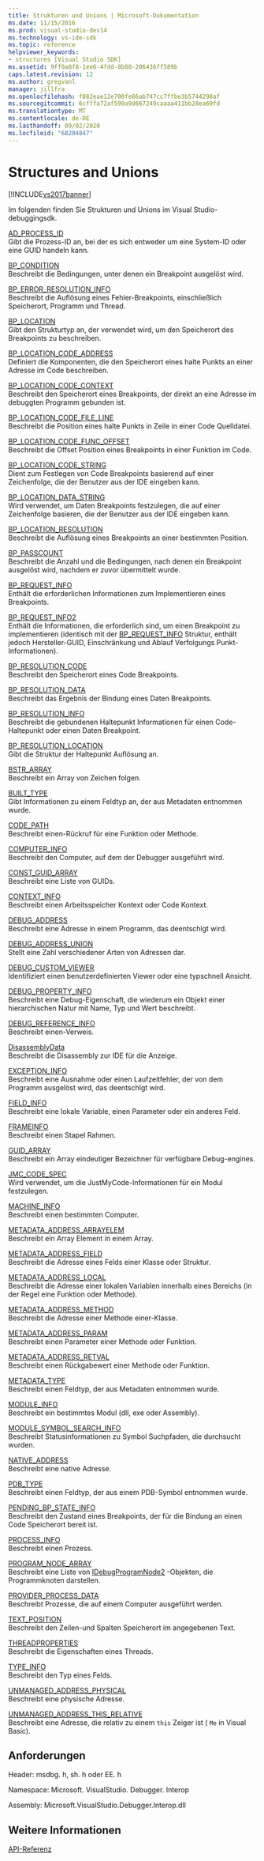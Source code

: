 ```yaml
---
title: Strukturen und Unions | Microsoft-Dokumentation
ms.date: 11/15/2016
ms.prod: visual-studio-dev14
ms.technology: vs-ide-sdk
ms.topic: reference
helpviewer_keywords:
- structures [Visual Studio SDK]
ms.assetid: 9ff0a8f8-1ee6-4fdd-8b80-206436ff589b
caps.latest.revision: 12
ms.author: gregvanl
manager: jillfra
ms.openlocfilehash: f882eae12e700fe86ab747cc7ffbe3b5744298af
ms.sourcegitcommit: 6cfffa72af599a9d667249caaaa411bb28ea69fd
ms.translationtype: MT
ms.contentlocale: de-DE
ms.lasthandoff: 09/02/2020
ms.locfileid: "68204847"
---
```

# <a name="structures-and-unions"></a>Structures and Unions
[!INCLUDE[vs2017banner](../../../includes/vs2017banner.md)]

Im folgenden finden Sie Strukturen und Unions im Visual Studio-debuggingsdk.  
  
 [AD_PROCESS_ID](../../../extensibility/debugger/reference/ad-process-id.md)  
 Gibt die Prozess-ID an, bei der es sich entweder um eine System-ID oder eine GUID handeln kann.  
  
 [BP_CONDITION](../../../extensibility/debugger/reference/bp-condition.md)  
 Beschreibt die Bedingungen, unter denen ein Breakpoint ausgelöst wird.  
  
 [BP_ERROR_RESOLUTION_INFO](../../../extensibility/debugger/reference/bp-error-resolution-info.md)  
 Beschreibt die Auflösung eines Fehler-Breakpoints, einschließlich Speicherort, Programm und Thread.  
  
 [BP_LOCATION](../../../extensibility/debugger/reference/bp-location.md)  
 Gibt den Strukturtyp an, der verwendet wird, um den Speicherort des Breakpoints zu beschreiben.  
  
 [BP_LOCATION_CODE_ADDRESS](../../../extensibility/debugger/reference/bp-location-code-address.md)  
 Definiert die Komponenten, die den Speicherort eines halte Punkts an einer Adresse im Code beschreiben.  
  
 [BP_LOCATION_CODE_CONTEXT](../../../extensibility/debugger/reference/bp-location-code-context.md)  
 Beschreibt den Speicherort eines Breakpoints, der direkt an eine Adresse im debuggten Programm gebunden ist.  
  
 [BP_LOCATION_CODE_FILE_LINE](../../../extensibility/debugger/reference/bp-location-code-file-line.md)  
 Beschreibt die Position eines halte Punkts in Zeile in einer Code Quelldatei.  
  
 [BP_LOCATION_CODE_FUNC_OFFSET](../../../extensibility/debugger/reference/bp-location-code-func-offset.md)  
 Beschreibt die Offset Position eines Breakpoints in einer Funktion im Code.  
  
 [BP_LOCATION_CODE_STRING](../../../extensibility/debugger/reference/bp-location-code-string.md)  
 Dient zum Festlegen von Code Breakpoints basierend auf einer Zeichenfolge, die der Benutzer aus der IDE eingeben kann.  
  
 [BP_LOCATION_DATA_STRING](../../../extensibility/debugger/reference/bp-location-data-string.md)  
 Wird verwendet, um Daten Breakpoints festzulegen, die auf einer Zeichenfolge basieren, die der Benutzer aus der IDE eingeben kann.  
  
 [BP_LOCATION_RESOLUTION](../../../extensibility/debugger/reference/bp-location-resolution.md)  
 Beschreibt die Auflösung eines Breakpoints an einer bestimmten Position.  
  
 [BP_PASSCOUNT](../../../extensibility/debugger/reference/bp-passcount.md)  
 Beschreibt die Anzahl und die Bedingungen, nach denen ein Breakpoint ausgelöst wird, nachdem er zuvor übermittelt wurde.  
  
 [BP_REQUEST_INFO](../../../extensibility/debugger/reference/bp-request-info.md)  
 Enthält die erforderlichen Informationen zum Implementieren eines Breakpoints.  
  
 [BP_REQUEST_INFO2](../../../extensibility/debugger/reference/bp-request-info2.md)  
 Enthält die Informationen, die erforderlich sind, um einen Breakpoint zu implementieren (identisch mit der [BP_REQUEST_INFO](../../../extensibility/debugger/reference/bp-request-info.md) Struktur, enthält jedoch Hersteller-GUID, Einschränkung und Ablauf Verfolgungs Punkt-Informationen).  
  
 [BP_RESOLUTION_CODE](../../../extensibility/debugger/reference/bp-resolution-code.md)  
 Beschreibt den Speicherort eines Code Breakpoints.  
  
 [BP_RESOLUTION_DATA](../../../extensibility/debugger/reference/bp-resolution-data.md)  
 Beschreibt das Ergebnis der Bindung eines Daten Breakpoints.  
  
 [BP_RESOLUTION_INFO](../../../extensibility/debugger/reference/bp-resolution-info.md)  
 Beschreibt die gebundenen Haltepunkt Informationen für einen Code-Haltepunkt oder einen Daten Breakpoint.  
  
 [BP_RESOLUTION_LOCATION](../../../extensibility/debugger/reference/bp-resolution-location.md)  
 Gibt die Struktur der Haltepunkt Auflösung an.  
  
 [BSTR_ARRAY](../../../extensibility/debugger/reference/bstr-array.md)  
 Beschreibt ein Array von Zeichen folgen.  
  
 [BUILT_TYPE](../../../extensibility/debugger/reference/built-type.md)  
 Gibt Informationen zu einem Feldtyp an, der aus Metadaten entnommen wurde.  
  
 [CODE_PATH](../../../extensibility/debugger/reference/code-path.md)  
 Beschreibt einen-Rückruf für eine Funktion oder Methode.  
  
 [COMPUTER_INFO](../../../extensibility/debugger/reference/computer-info.md)  
 Beschreibt den Computer, auf dem der Debugger ausgeführt wird.  
  
 [CONST_GUID_ARRAY](../../../extensibility/debugger/reference/const-guid-array.md)  
 Beschreibt eine Liste von GUIDs.  
  
 [CONTEXT_INFO](../../../extensibility/debugger/reference/context-info.md)  
 Beschreibt einen Arbeitsspeicher Kontext oder Code Kontext.  
  
 [DEBUG_ADDRESS](../../../extensibility/debugger/reference/debug-address.md)  
 Beschreibt eine Adresse in einem Programm, das deentschlgt wird.  
  
 [DEBUG_ADDRESS_UNION](../../../extensibility/debugger/reference/debug-address-union.md)  
 Stellt eine Zahl verschiedener Arten von Adressen dar.  
  
 [DEBUG_CUSTOM_VIEWER](../../../extensibility/debugger/reference/debug-custom-viewer.md)  
 Identifiziert einen benutzerdefinierten Viewer oder eine typschnell Ansicht.  
  
 [DEBUG_PROPERTY_INFO](../../../extensibility/debugger/reference/debug-property-info.md)  
 Beschreibt eine Debug-Eigenschaft, die wiederum ein Objekt einer hierarchischen Natur mit Name, Typ und Wert beschreibt.  
  
 [DEBUG_REFERENCE_INFO](../../../extensibility/debugger/reference/debug-reference-info.md)  
 Beschreibt einen-Verweis.  
  
 [DisassemblyData](../../../extensibility/debugger/reference/disassemblydata.md)  
 Beschreibt die Disassembly zur IDE für die Anzeige.  
  
 [EXCEPTION_INFO](../../../extensibility/debugger/reference/exception-info.md)  
 Beschreibt eine Ausnahme oder einen Laufzeitfehler, der von dem Programm ausgelöst wird, das deentschlgt wird.  
  
 [FIELD_INFO](../../../extensibility/debugger/reference/field-info.md)  
 Beschreibt eine lokale Variable, einen Parameter oder ein anderes Feld.  
  
 [FRAMEINFO](../../../extensibility/debugger/reference/frameinfo.md)  
 Beschreibt einen Stapel Rahmen.  
  
 [GUID_ARRAY](../../../extensibility/debugger/reference/guid-array.md)  
 Beschreibt ein Array eindeutiger Bezeichner für verfügbare Debug-engines.  
  
 [JMC_CODE_SPEC](../../../extensibility/debugger/reference/jmc-code-spec.md)  
 Wird verwendet, um die JustMyCode-Informationen für ein Modul festzulegen.  
  
 [MACHINE_INFO](../../../extensibility/debugger/reference/machine-info.md)  
 Beschreibt einen bestimmten Computer.  
  
 [METADATA_ADDRESS_ARRAYELEM](../../../extensibility/debugger/reference/metadata-address-arrayelem.md)  
 Beschreibt ein Array Element in einem Array.  
  
 [METADATA_ADDRESS_FIELD](../../../extensibility/debugger/reference/metadata-address-field.md)  
 Beschreibt die Adresse eines Felds einer Klasse oder Struktur.  
  
 [METADATA_ADDRESS_LOCAL](../../../extensibility/debugger/reference/metadata-address-local.md)  
 Beschreibt die Adresse einer lokalen Variablen innerhalb eines Bereichs (in der Regel eine Funktion oder Methode).  
  
 [METADATA_ADDRESS_METHOD](../../../extensibility/debugger/reference/metadata-address-method.md)  
 Beschreibt die Adresse einer Methode einer-Klasse.  
  
 [METADATA_ADDRESS_PARAM](../../../extensibility/debugger/reference/metadata-address-param.md)  
 Beschreibt einen Parameter einer Methode oder Funktion.  
  
 [METADATA_ADDRESS_RETVAL](../../../extensibility/debugger/reference/metadata-address-retval.md)  
 Beschreibt einen Rückgabewert einer Methode oder Funktion.  
  
 [METADATA_TYPE](../../../extensibility/debugger/reference/metadata-type.md)  
 Beschreibt einen Feldtyp, der aus Metadaten entnommen wurde.  
  
 [MODULE_INFO](../../../extensibility/debugger/reference/module-info.md)  
 Beschreibt ein bestimmtes Modul (dll, exe oder Assembly).  
  
 [MODULE_SYMBOL_SEARCH_INFO](../../../extensibility/debugger/reference/module-symbol-search-info.md)  
 Beschreibt Statusinformationen zu Symbol Suchpfaden, die durchsucht wurden.  
  
 [NATIVE_ADDRESS](../../../extensibility/debugger/reference/native-address.md)  
 Beschreibt eine native Adresse.  
  
 [PDB_TYPE](../../../extensibility/debugger/reference/pdb-type.md)  
 Beschreibt einen Feldtyp, der aus einem PDB-Symbol entnommen wurde.  
  
 [PENDING_BP_STATE_INFO](../../../extensibility/debugger/reference/pending-bp-state-info.md)  
 Beschreibt den Zustand eines Breakpoints, der für die Bindung an einen Code Speicherort bereit ist.  
  
 [PROCESS_INFO](../../../extensibility/debugger/reference/process-info.md)  
 Beschreibt einen Prozess.  
  
 [PROGRAM_NODE_ARRAY](../../../extensibility/debugger/reference/program-node-array.md)  
 Beschreibt eine Liste von [IDebugProgramNode2](../../../extensibility/debugger/reference/idebugprogramnode2.md) -Objekten, die Programmknoten darstellen.  
  
 [PROVIDER_PROCESS_DATA](../../../extensibility/debugger/reference/provider-process-data.md)  
 Beschreibt Prozesse, die auf einem Computer ausgeführt werden.  
  
 [TEXT_POSITION](../../../extensibility/debugger/reference/text-position.md)  
 Beschreibt den Zeilen-und Spalten Speicherort im angegebenen Text.  
  
 [THREADPROPERTIES](../../../extensibility/debugger/reference/threadproperties.md)  
 Beschreibt die Eigenschaften eines Threads.  
  
 [TYPE_INFO](../../../extensibility/debugger/reference/type-info.md)  
 Beschreibt den Typ eines Felds.  
  
 [UNMANAGED_ADDRESS_PHYSICAL](../../../extensibility/debugger/reference/unmanaged-address-physical.md)  
 Beschreibt eine physische Adresse.  
  
 [UNMANAGED_ADDRESS_THIS_RELATIVE](../../../extensibility/debugger/reference/unmanaged-address-this-relative.md)  
 Beschreibt eine Adresse, die relativ zu einem `this` Zeiger ist ( `Me` in Visual Basic).  
  
## <a name="requirements"></a>Anforderungen  
 Header: msdbg. h, sh. h oder EE. h  
  
 Namespace: Microsoft. VisualStudio. Debugger. Interop  
  
 Assembly: Microsoft.VisualStudio.Debugger.Interop.dll  
  
## <a name="see-also"></a>Weitere Informationen  
 [API-Referenz](../../../extensibility/debugger/reference/api-reference-visual-studio-debugging.md)

